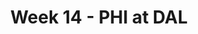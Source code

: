 ---
layout: game
title: Week 14 - PHI at DAL
season: 2023
game_id: 2023_14_PHI_DAL
away_team: PHI
home_team: DAL
---
